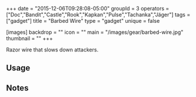 +++
date = "2015-12-06T09:28:08-05:00"
groupId = 3
operators = ["Doc","Bandit","Castle","Rook","Kapkan","Pulse","Tachanka","Jäger"]
tags = ["gadget"]
title = "Barbed Wire"
type = "gadget"
unique = false

[images]
  backdrop = ""
  icon = ""
  main = "/images/gear/barbed-wire.jpg"
  thumbnail = ""
+++

Razor wire that slows down attackers.

## Usage

## Notes
